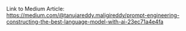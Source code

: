 Link to Medium Article:
https://medium.com/@tanujareddy.maligireddy/prompt-engineering-constructing-the-best-language-model-with-ai-23ec71a4e4fa